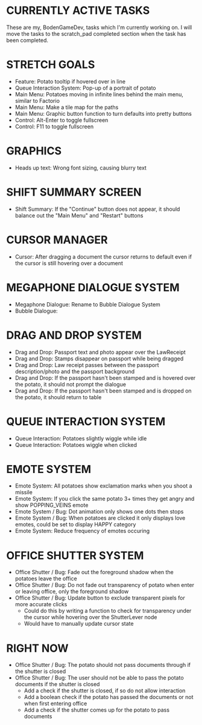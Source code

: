 # CURRENTLY ACTIVE TASKS
These are my, BodenGameDev, tasks which I'm currently working on.
I will move the tasks to the scratch_pad completed section when the task has been completed.

# STRETCH GOALS
- Feature: Potato tooltip if hovered over in line
- Queue Interaction System: Pop-up of a portrait of potato
- Main Menu: Potatoes moving in infinite lines behind the main menu, similar to Factorio
- Main Menu: Make a tile map for the paths
- Main Menu: Graphic button function to turn defaults into pretty buttons
- Control: Alt-Enter to toggle fullscreen 
- Control: F11 to toggle fullscreen 

# GRAPHICS
- Heads up text: Wrong font sizing, causing blurry text

# SHIFT SUMMARY SCREEN
- Shift Summary: If the "Continue" button does not appear, it should balance out the "Main Menu" and "Restart" buttons

# CURSOR MANAGER
- Cursor: After dragging a document the cursor returns to default even if the cursor is still hovering over a document 

# MEGAPHONE DIALOGUE SYSTEM
- Megaphone Dialogue: Rename to Bubble Dialogue System
- Bubble Dialogue: 

# DRAG AND DROP SYSTEM
- Drag and Drop: Passport text and photo appear over the LawReceipt
- Drag and Drop: Stamps disappear on passport while being dragged
- Drag and Drop: Law receipt passes between the passport description/photo and the passport background
- Drag and Drop: If the passport hasn't been stamped and is hovered over the potato, it should not prompt the dialogue
- Drag and Drop: If the passport hasn't been stamped and is dropped on the potato, it should return to table

# QUEUE INTERACTION SYSTEM
- Queue Interaction: Potatoes slightly wiggle while idle
- Queue Interaction: Potatoes wiggle when clicked

# EMOTE SYSTEM
- Emote System: All potatoes show exclamation marks when you shoot a missile
- Emote System: If you click the same potato 3+ times they get angry and show POPPING_VEINS emote
- Emote System / Bug: Dot animation only shows one dots then stops
- Emote System / Bug: When potatoes are clicked it only displays love emotes, could be set to display HAPPY category
- Emote System: Reduce frequency of emotes occuring

# OFFICE SHUTTER SYSTEM
- Office Shutter / Bug: Fade out the foreground shadow when the potatoes leave the office
- Office Shutter / Bug: Do not fade out transparency of potato when enter or leaving office, only the foreground shadow
- Office Shutter / Bug: Update button to exclude transparent pixels for more accurate clicks
	-	Could do this by writing a function to check for transparency under the cursor while hovering over the ShutterLever node
	- Would have to manually update cursor state

# RIGHT NOW
- Office Shutter / Bug: The potato should not pass documents through if the shutter is closed
- Office Shutter / Bug: The user should not be able to pass the potato documents if the shutter is closed
	- Add a check if the shutter is closed, if so do not allow interaction
	- Add a boolean check if the potato has passed the documents or not when first entering office
	- Add a check if the shutter comes up for the potato to pass documents 